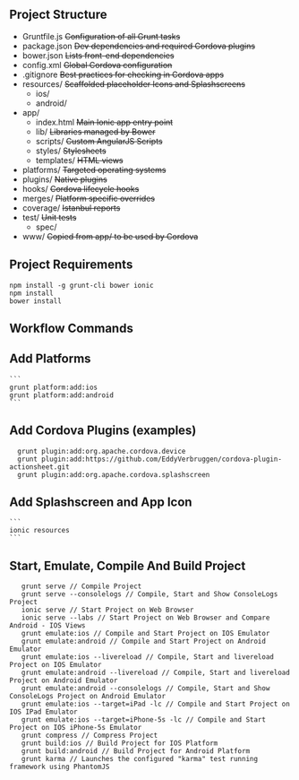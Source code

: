 ## Project Structure
  * Gruntfile.js              ~~Configuration of all Grunt tasks~~
  * package.json              ~~Dev dependencies and required Cordova plugins~~
  * bower.json                ~~Lists front-end dependencies~~
  * config.xml                ~~Global Cordova configuration~~
  * .gitignore                ~~Best practices for checking in Cordova apps~~
  * resources/                ~~Scaffolded placeholder Icons and Splashscreens~~
    * ios/
    * android/
  * app/
    * index.html              ~~Main Ionic app entry point~~
    * lib/                    ~~Libraries managed by Bower~~
    * scripts/                ~~Custom AngularJS Scripts~~
    * styles/                 ~~Stylesheets~~
    * templates/              ~~HTML views~~
  * platforms/                ~~Targeted operating systems~~
  * plugins/                  ~~Native plugins~~
  * hooks/                    ~~Cordova lifecycle hooks~~
  * merges/                   ~~Platform specific overrides~~
  * coverage/                 ~~Istanbul reports~~
  * test/                     ~~Unit tests~~
    * spec/
  * www/                      ~~Copied from app/ to be used by Cordova~~

## Project Requirements
  ``` 
  npm install -g grunt-cli bower ionic
  npm install
  bower install
  ```

## Workflow Commands
   Add Platforms 
   -------------
    ``` 
    grunt platform:add:ios
    grunt platform:add:android
    ```
  Add Cordova Plugins (examples)
  ------------------------------
  ```
    grunt plugin:add:org.apache.cordova.device
    grunt plugin:add:https://github.com/EddyVerbruggen/cordova-plugin-actionsheet.git
    grunt plugin:add:org.apache.cordova.splashscreen
   ```
  Add Splashscreen and App Icon
  -----------------------------
    ``` 
    ionic resources
    ```
  Start, Emulate, Compile And Build Project
  -----------------------------------------
  ```
     grunt serve // Compile Project
     grunt serve --consolelogs // Compile, Start and Show ConsoleLogs Project
     ionic serve // Start Project on Web Browser
     ionic serve --labs // Start Project on Web Browser and Compare Android - IOS Views
     grunt emulate:ios // Compile and Start Project on IOS Emulator
     grunt emulate:android // Compile and Start Project on Android Emulator
     grunt emulate:ios --livereload // Compile, Start and livereload Project on IOS Emulator
     grunt emulate:android --livereload // Compile, Start and livereload Project on Android Emulator
     grunt emulate:android --consolelogs // Compile, Start and Show ConsoleLogs Project on Android Emulator
     grunt emulate:ios --target=iPad -lc // Compile and Start Project on IOS IPad Emulator
     grunt emulate:ios --target=iPhone-5s -lc // Compile and Start Project on IOS iPhone-5s Emulator
     grunt compress // Compress Project
     grunt build:ios // Build Project for IOS Platform
     grunt build:android // Build Project for Android Platform
     grunt karma // Launches the configured "karma" test running framework using PhantomJS
  ```
